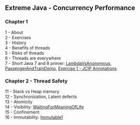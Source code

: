 Extreme Java - Concurrency Performance
--------------------------------------

### Chapter 1
1 - About  
2 - Exercises  
3 - History  
4 - Benefits of threads  
5 - Risks of threads  
6 - Threads are everywhere  
7 - Short Java 7 and 8 primer:
[LambdaVsAnonymous](ch01/LambdaVsAnonymous.java), 
[PassengerAndTrainDemo](ch01/PassengerAndTrainDemo.java),
[Exercise 1 - JCIP Annotations](ch01/exer)

### Chapter 2 - Thread Safety
11 - Stack vs Heap memory  
12 - Synchronization, Latent defects  
13 - Atomicity  
14 - Visibility:
[WaitingForMeaningOfLife](ch02/WaitingForMeaningOfLife.java)    
15 - Confinement  
16 - Immutability:
[Immutable1](ch02/Immutable1.java)